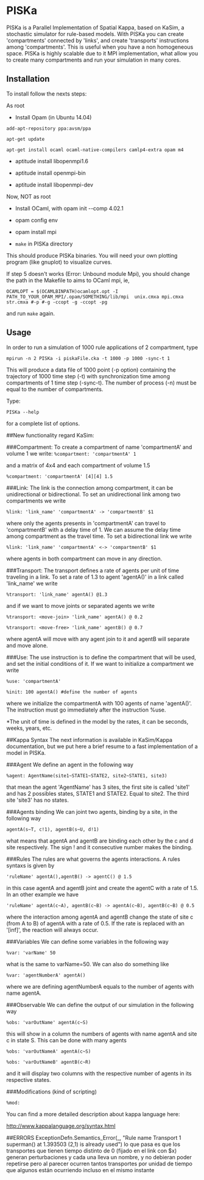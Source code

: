 # PISKa

PISKa is a Parallel Implementation of Spatial Kappa, based on 
KaSim, a stochastic simulator for rule-based models. With PISKa you can create 'compartments' connected
by 'links', and create 'transports' instructions among 'compartments'. This is useful when you have a non
homogeneous space. PISKa is highly scalable due to it MPI implementation, what allow you to create many compartments and run your simulation in many cores.

## Installation

To install follow the nexts steps:

As root
 
* Install Opam (in Ubuntu 14.04)

`add-apt-repository ppa:avsm/ppa`

`apt-get update`

`apt-get install ocaml ocaml-native-compilers camlp4-extra opam m4`

* aptitude install libopenmpi1.6

* aptitude install openmpi-bin

* aptitude install libopenmpi-dev

Now, NOT as root
*  Install OCaml, with opam init --comp 4.02.1

* opam config env

* opam install mpi

* `make` in PISKa directory

This should produce PISKa binaries. You will need your own plotting program (like gnuplot) to visualize curves.

If step 5 doesn't works (Error: Unbound module Mpi), you should change
the path in the Makefile to aims to OCaml mpi, ie,

`OCAMLOPT = $(OCAMLBINPATH)ocamlopt.opt -I PATH_TO_YOUR_OPAM_MPI/.opam/SOMETHING/lib/mpi  unix.cmxa mpi.cmxa str.cmxa #-p #-g -ccopt -g -ccopt -pg` 

and run `make` again.

## Usage

In order to run a simulation of 1000 rule applications of 2 compartment, type

`mpirun -n 2 PISKa -i piskaFile.cka -t 1000 -p 1000 -sync-t 1`

This will produce a data file of 1000 point (-p option) containing the trajectory of 1000 time step (-t) with synchronization time among compartments of 1 time step (-sync-t). The number of process (-n) must be equal to the number of compartments. 

Type:

`PISKa --help` 

for a complete list of options.

##New functionality regard KaSim:

###Compartment: 
To create a compartment of name 'compartmentA' and volume 1 we write:
`%compartment: 'compartmentA' 1`

and a matrix of 4x4 and each compartment of volume 1.5

`%compartment: 'compartmentA' [4][4] 1.5`


###Link:
The link is the connection among compartment, it can be unidirectional or bidirectional. To set an unidirectional link among two compartments we write

`%link: 'link_name' 'compartmentA' -> 'compartmentB' $1`

where only the agents presents in 'compartmentA' can travel to 'compartmentB' with a delay time of 1. We can assume the delay time among compartment as the travel time. To set a bidirectional link we write

`%link: 'link_name' 'compartmentA' <-> 'compartmentB' $1`

where agents in both compartment can move in any direction.

###Transport:
The transport defines a rate of agents per unit of time traveling in a link. To set a rate of 1.3 to agent 'agentA()' in a link called 'link_name' we write

`%transport: 'link_name' agentA() @1.3`

and if we want to move joints or separated agents we write

`%transport: <move-join> 'link_name' agentA() @ 0.2`

`%transport: <move-free> 'link_name' agentB() @ 0.7`

where agentA will move with any agent join to it and agentB will separate and move alone.

###Use:
The use instruction is to define the compartment that will be used, and set the initial conditions of it. If we want to initialize a compartment we write

`%use: 'compartmentA'`

`%init: 100 agentA() #define the number of agents` 

where we initialize the compartmentA with 100 agents of name 'agentA()'. The instruction must go immediately after the instruction %use.

*The unit of time is defined in the model by the rates, it can be seconds, weeks, years, etc.

##Kappa Syntax
The next information is available in KaSim/Kappa documentation, but we put here a brief resume to a fast implementation of a model in PISKa.

###Agent
We define an agent in the following way

`%agent: AgentName(site1~STATE1~STATE2, site2~STATE1, site3)`

that mean the agent 'AgentName' has 3 sites, the first site is called 'site1' and has 2 possibles states, STATE1 and STATE2. Equal to site2. The third site 'site3' has no states.

###Agents binding
We can joint two agents, binding by a site, in the following way

`agentA(s~T, c!1), agentB(s~U, d!1)`

what means that agentA and agentB are binding each other by the c and d site respectively. The sign ! and it consecutive number makes the binding.
  
###Rules
The rules are what governs the agents interactions. A rules syntaxs is given by

`'ruleName' agentA(),agentB() -> agentC() @ 1.5`

in this case agentA and agentB joint and create the agentC with a rate of 1.5. In an other example we have

`'ruleName' agentA(c~A), agentB(c~B) -> agentA(c~B), agentB(c~B) @ 0.5`

where the interaction among agentA and agentB change the state of site c (from A to B) of agentA with a rate of 0.5. If the rate is replaced with an '[inf]', the reaction will always occur.

###Variables
We can define some variables in the following way

`%var: 'varName' 50`

what is the same to varName=50. We can also do something like

`%var: 'agentNumberA' agentA()`

where we are defining agentNumberA equals to the number of agents with name agentA.

###Observable
We can define the output of our simulation in the following way

`%obs: 'varOutName' agentA(c~S)`

this will show in a column the numbers of agents with name agentA and site c in state S. This can be done with many agents

`%obs: 'varOutNameA' agentA(c~S)`

`%obs: 'varOutNameB' agentB(c~R)`

and it will display two columns with the respective number of agents in its respective states.

###Modifications (kind of scripting)

`%mod:` 


You can find a more detailed description about kappa language here:

http://www.kappalanguage.org/syntax.html

##ERRORS
ExceptionDefn.Semantics_Error(_, "Rule name Transport 1 superman() at 1.393503 (2,1) is already used") 
lo que pasa es que los  transportes que tienen tiempo distinto de 0 (fijado en el link con $x) generan perturbaciones y cada una lleva un nombre, y no debieran poder repetirse
pero al parecer ocurren tantos transportes por unidad de tiempo que algunos están ocurriendo incluso en el mismo instante